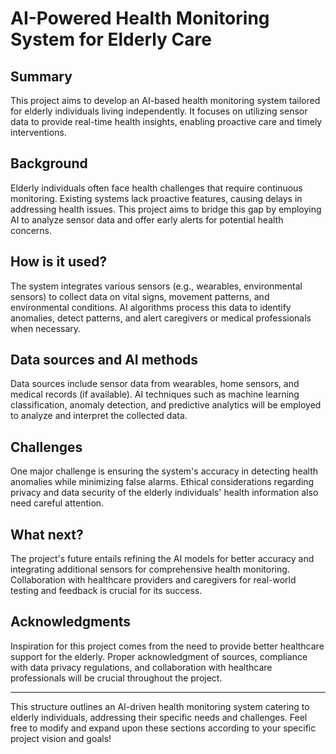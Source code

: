 
# AI-Powered Health Monitoring System for Elderly Care

## Summary

This project aims to develop an AI-based health monitoring system tailored for elderly individuals living independently. It focuses on utilizing sensor data to provide real-time health insights, enabling proactive care and timely interventions.

## Background

Elderly individuals often face health challenges that require continuous monitoring. Existing systems lack proactive features, causing delays in addressing health issues. This project aims to bridge this gap by employing AI to analyze sensor data and offer early alerts for potential health concerns.

## How is it used?

The system integrates various sensors (e.g., wearables, environmental sensors) to collect data on vital signs, movement patterns, and environmental conditions. AI algorithms process this data to identify anomalies, detect patterns, and alert caregivers or medical professionals when necessary.

## Data sources and AI methods

Data sources include sensor data from wearables, home sensors, and medical records (if available). AI techniques such as machine learning classification, anomaly detection, and predictive analytics will be employed to analyze and interpret the collected data.

## Challenges

One major challenge is ensuring the system's accuracy in detecting health anomalies while minimizing false alarms. Ethical considerations regarding privacy and data security of the elderly individuals' health information also need careful attention.

## What next?

The project's future entails refining the AI models for better accuracy and integrating additional sensors for comprehensive health monitoring. Collaboration with healthcare providers and caregivers for real-world testing and feedback is crucial for its success.

## Acknowledgments

Inspiration for this project comes from the need to provide better healthcare support for the elderly. Proper acknowledgment of sources, compliance with data privacy regulations, and collaboration with healthcare professionals will be crucial throughout the project.

---

This structure outlines an AI-driven health monitoring system catering to elderly individuals, addressing their specific needs and challenges. Feel free to modify and expand upon these sections according to your specific project vision and goals!
